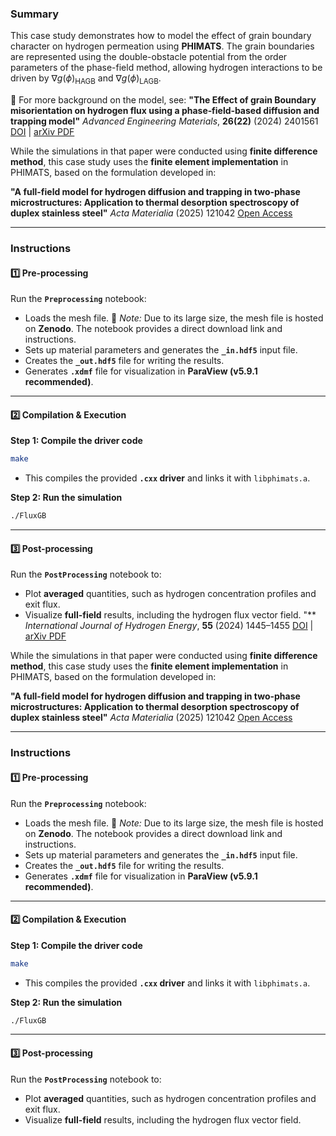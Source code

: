 ### Summary

This case study demonstrates how to model the effect of grain boundary character on hydrogen permeation using **PHIMATS**. The grain boundaries are represented using the double-obstacle potential from the order parameters of the phase-field method, allowing hydrogen interactions to be driven by $\nabla g(\phi)_\mathrm{HAGB}$ and $\nabla g(\phi)_\mathrm{LAGB}$. 

📄 For more background on the model, see:
**"The Effect of grain Boundary misorientation on hydrogen flux using a phase‐field‐based diffusion and trapping model"**
*Advanced Engineering Materials*, **26(22)** (2024) 2401561
[DOI](https://doi.org/10.1002/adem.202401561) | [arXiv PDF](https://arxiv.org/pdf/2412.19129)

While the simulations in that paper were conducted using **finite difference method**, this case study uses the **finite element implementation** in PHIMATS, based on the formulation developed in:

**"A full-field model for hydrogen diffusion and trapping in two-phase microstructures: Application to thermal desorption spectroscopy of duplex stainless steel"**
*Acta Materialia* (2025) 121042
[Open Access](https://doi.org/10.1016/j.actamat.2025.121042)

---

### Instructions

#### 1️⃣ Pre-processing

Run the **`Preprocessing`** notebook:

* Loads the mesh file.
  📌 *Note:* Due to its large size, the mesh file is hosted on **Zenodo**. The notebook provides a direct download link and instructions.
* Sets up material parameters and generates the **`_in.hdf5`** input file.
* Creates the **`_out.hdf5`** file for writing the results.
* Generates **`.xdmf`** file for visualization in **ParaView (v5.9.1 recommended)**.

---

#### 2️⃣ Compilation & Execution

**Step 1: Compile the driver code**

```sh
make
```

* This compiles the provided **`.cxx` driver** and links it with `libphimats.a`.

**Step 2: Run the simulation**

```sh
./FluxGB
```

---

#### 3️⃣ Post-processing

Run the **`PostProcessing`** notebook to:

* Plot **averaged** quantities, such as hydrogen concentration profiles and exit flux.
* Visualize **full-field** results, including the hydrogen flux vector field.
"**
*International Journal of Hydrogen Energy*, **55** (2024) 1445–1455
[DOI](https://doi.org/10.1016/j.ijhydene.2023.11.270) | [arXiv PDF](https://arxiv.org/pdf/2412.18974)

While the simulations in that paper were conducted using **finite difference method**, this case study uses the **finite element implementation** in PHIMATS, based on the formulation developed in:

**"A full-field model for hydrogen diffusion and trapping in two-phase microstructures: Application to thermal desorption spectroscopy of duplex stainless steel"**
*Acta Materialia* (2025) 121042
[Open Access](https://doi.org/10.1016/j.actamat.2025.121042)

---

### Instructions

#### 1️⃣ Pre-processing

Run the **`Preprocessing`** notebook:

* Loads the mesh file.
  📌 *Note:* Due to its large size, the mesh file is hosted on **Zenodo**. The notebook provides a direct download link and instructions.
* Sets up material parameters and generates the **`_in.hdf5`** input file.
* Creates the **`_out.hdf5`** file for writing the results.
* Generates **`.xdmf`** file for visualization in **ParaView (v5.9.1 recommended)**.

---

#### 2️⃣ Compilation & Execution

**Step 1: Compile the driver code**

```sh
make
```

* This compiles the provided **`.cxx` driver** and links it with `libphimats.a`.

**Step 2: Run the simulation**

```sh
./FluxGB
```

---

#### 3️⃣ Post-processing

Run the **`PostProcessing`** notebook to:

* Plot **averaged** quantities, such as hydrogen concentration profiles and exit flux.
* Visualize **full-field** results, including the hydrogen flux vector field.
